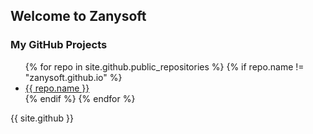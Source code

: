 ## Welcome to Zanysoft

### My GitHub Projects
<ul>
  {% for repo in site.github.public_repositories %}
    {% if repo.name != "zanysoft.github.io" %}
      <li><a href="{{ repo.html_url }}">{{ repo.name }}</a></li>
    {% endif %}
  {% endfor %}
</ul>

{{ site.github }}

